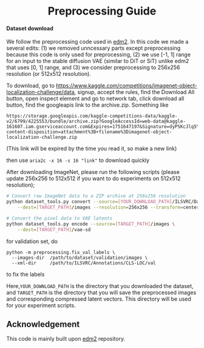 <h1 align="center"> Preprocessing Guide
</h1>

#### Dataset download

We follow the preprocessing code used in [edm2](https://github.com/NVlabs/edm2). In this code we made a several edits: (1) we removed unncessary parts except preprocessing because this code is only used for preprocessing, (2) we use [-1, 1] range for an input to the stable diffusion VAE (similar to DiT or SiT) unlike edm2 that uses [0, 1] range, and (3) we consider preprocessing to 256x256 resolution (or 512x512 resolution).

To download, go to https://www.kaggle.com/competitions/imagenet-object-localization-challenge/data, signup, accept the rules, find the Download All button, open inspect element and go to network tab, click download all button, find the googleapis link to the archive.zip. Something like 

```
https://storage.googleapis.com/kaggle-competitions-data/kaggle-v2/6799/4225553/bundle/archive.zip?GoogleAccessId=web-data@kaggle-161607.iam.gserviceaccount.com&Expires=1751647197&Signature=dyPSKcJlq5YFL3eDb791xiKS0FcUXcdZ9xaZ0Kvu6SNE8mp8OqZM938RKEVfP6C%2FE5i9QcQbGo1UZhEEp1Q5UYChKDZEWPg26zytPnwmyX2biytjzW215p3EKLFwECpsUFUb1OAUG8xJoU0bUtRyN82wrhFvh2BOIYbcRlDImIzmd%2B7oA69b9JmuOcnpJiy4S9IS31usvK5eJ%2BhpFDtabMwW%2B9kqc8LIIdLFpJyi0qMnqfEM8ZetvDNxrOvocigMsfCdMB8a0iJC%2F%2BClP%2BpHyypgIfHdnqTwV0sudc6Ibh0X4zUfOTwVMrTYiPU0ZWBzlDJsjcRTourOBNvM9W5%2BpQ%3D%3D&response-content-disposition=attachment%3B+filename%3Dimagenet-object-localization-challenge.zip
```
(This link will be expired by the time you read it, so make a new link)

then use ```aria2c -x 16 -s 16 "link"``` to download quickly

After downloading ImageNet, please run the following scripts (please update 256x256 to 512x512 if you want to do experiments on 512x512 resolution);

```bash
# Convert raw ImageNet data to a ZIP archive at 256x256 resolution
python dataset_tools.py convert --source=[YOUR_DOWNLOAD_PATH]/ILSVRC/Data/CLS-LOC/train \
    --dest=[TARGET_PATH]/images --resolution=256x256 --transform=center-crop-dhariwal
```

```bash
# Convert the pixel data to VAE latents
python dataset_tools.py encode --source=[TARGET_PATH]/images \
    --dest=[TARGET_PATH]/vae-sd
```

for validation set, do

```
python -m preprocessing.fix_val_labels \
  --images-dir  /path/to/dataset/validation/images \
  --xml-dir     /path/to/ILSVRC/Annotations/CLS-LOC/val
```
to fix the labels

Here,`YOUR_DOWNLOAD_PATH` is the directory that you downloaded the dataset, and `TARGET_PATH` is the directory that you will save the preprocessed images and corresponding compressed latent vectors. This directory will be used for your experiment scripts. 

## Acknowledgement

This code is mainly built upon [edm2](https://github.com/NVlabs/edm2) repository.
